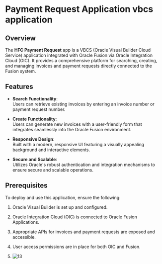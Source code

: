#  Payment Request Application vbcs application

## Overview  
The **HFC Payment Request** app is a VBCS (Oracle Visual Builder Cloud Service) application integrated with Oracle Fusion via Oracle Integration Cloud (OIC). It provides a comprehensive platform for searching, creating, and managing invoices and payment requests directly connected to the Fusion system.  

## Features  
- **Search Functionality**:  
  Users can retrieve existing invoices by entering an invoice number or payment request number.  

- **Create Functionality**:  
  Users can generate new invoices with a user-friendly form that integrates seamlessly into the Oracle Fusion environment.  

- **Responsive Design**:  
  Built with a modern, responsive UI featuring a visually appealing background and interactive elements.  

- **Secure and Scalable**:  
  Utilizes Oracle's robust authentication and integration mechanisms to ensure secure and scalable operations.  

## Prerequisites  
To deploy and use this application, ensure the following:  
1. Oracle Visual Builder is set up and configured.  
2. Oracle Integration Cloud (OIC) is connected to Oracle Fusion Applications.  
3. Appropriate APIs for invoices and payment requests are exposed and accessible.  
4. User access permissions are in place for both OIC and Fusion.

5. ![13](https://github.com/user-attachments/assets/80e01aba-bda7-4c8e-97b8-c47065ad35e8)


